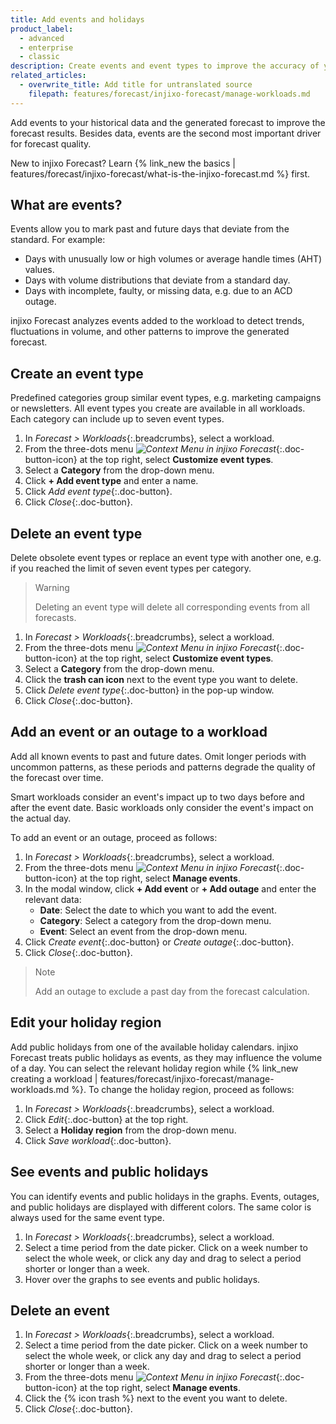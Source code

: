 ```yaml
---
title: Add events and holidays
product_label:
  - advanced
  - enterprise
  - classic
description: Create events and event types to improve the accuracy of your forecast
related_articles:
  - overwrite_title: Add title for untranslated source
    filepath: features/forecast/injixo-forecast/manage-workloads.md
---
```


Add events to your historical data and the generated forecast to improve the forecast results. Besides data, events are the second most important driver for forecast quality.

New to injixo Forecast? Learn {% link_new the basics | features/forecast/injixo-forecast/what-is-the-injixo-forecast.md %} first.

## What are events?

Events allow you to mark past and future days that deviate from the standard. For example:

- Days with unusually low or high volumes or average handle times (AHT) values.
- Days with volume distributions that deviate from a standard day.
- Days with incomplete, faulty, or missing data, e.g. due to an ACD outage.

injixo Forecast analyzes events added to the workload to detect trends, fluctuations in volume, and other patterns to improve the generated forecast.

## Create an event type

Predefined categories group similar event types, e.g. marketing campaigns or newsletters.
All event types you create are available in all workloads. Each category can include up to seven event types.

1. In _Forecast > Workloads_{:.breadcrumbs}, select a workload.
2. From the three-dots menu _![Context Menu in injixo Forecast](/assets/img/common/forecast/context-menu.svg)_{:.doc-button-icon} at the top right, select **Customize event types**.
3. Select a **Category** from the drop-down menu.
4. Click **+ Add event type** and enter a name.
5. Click _Add event type_{:.doc-button}.
6. Click _Close_{:.doc-button}.


## Delete an event type

Delete obsolete event types or replace an event type with another one, e.g. if you reached the limit of seven event types per category.

> Warning
>
> Deleting an event type will delete all corresponding events from all forecasts.

1. In _Forecast > Workloads_{:.breadcrumbs}, select a workload.
2. From the three-dots menu _![Context Menu in injixo Forecast](/assets/img/common/forecast/context-menu.svg)_{:.doc-button-icon} at the top right, select **Customize event types**.
3. Select a **Category** from the drop-down menu.
4. Click the **trash can icon** next to the event type you want to delete.
5. Click _Delete event type_{:.doc-button} in the pop-up window.
6. Click _Close_{:.doc-button}.

## Add an event or an outage to a workload

Add all known events to past and future dates. Omit longer periods with uncommon patterns, as these periods and patterns degrade the quality of the forecast over time.

Smart workloads consider an event's impact up to two days before and after the event date. Basic workloads only consider the event's impact on the actual day.

To add an event or an outage, proceed as follows:

1. In _Forecast > Workloads_{:.breadcrumbs}, select a workload.
2. From the three-dots menu _![Context Menu in injixo Forecast](/assets/img/common/forecast/context-menu.svg)_{:.doc-button-icon} at the top right, select **Manage events**.
3. In the modal window, click **+ Add event** or **+ Add outage** and enter the relevant data:
   - **Date**: Select the date to which you want to add the event.
   - **Category**: Select a category from the drop-down menu.
   - **Event**: Select an event from the drop-down menu.
4. Click _Create event_{:.doc-button} or _Create outage_{:.doc-button}.
5. Click _Close_{:.doc-button}.

> Note
>
> Add an outage to exclude a past day from the forecast calculation.

## Edit your holiday region

Add public holidays from one of the available holiday calendars. injixo Forecast treats public holidays as events, as they may influence the volume of a day. You can select the relevant holiday region while {% link_new creating a workload | features/forecast/injixo-forecast/manage-workloads.md %}. To change the holiday region, proceed as follows:

1. In _Forecast > Workloads_{:.breadcrumbs}, select a workload.
2. Click _Edit_{:.doc-button} at the top right.
3. Select a **Holiday region** from the drop-down menu.
4. Click _Save workload_{:.doc-button}.

## See events and public holidays

You can identify events and public holidays in the graphs. Events, outages, and public holidays are displayed with different colors. The same color is always used for the same event type.

1. In _Forecast > Workloads_{:.breadcrumbs}, select a workload.
2. Select a time period from the date picker. Click on a week number to select the whole week, or click any day and drag to select a period shorter or longer than a week.
3. Hover over the graphs to see events and public holidays.
  <!-- {{ 3 | image: "Viewing Events", '80%', 'gif' }} -->

## Delete an event

1. In _Forecast > Workloads_{:.breadcrumbs}, select a workload.
2. Select a time period from the date picker. Click on a week number to select the whole week, or click any day and drag to select a period shorter or longer than a week.
3. From the three-dots menu _![Context Menu in injixo Forecast](/assets/img/common/forecast/context-menu.svg)_{:.doc-button-icon} at the top right, select **Manage events**.
4. Click the {% icon trash %} next to the event you want to delete.
5. Click _Close_{:.doc-button}.
